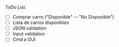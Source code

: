 ToDo List:

- [ ] Comprar carro ("Disponible" -- "No Disponible")
- [ ] Lista de carros disponibles
- [ ] JSON validation
- [ ] Input validation
- [ ] Cmd a GUI

